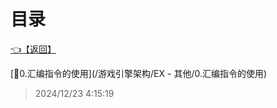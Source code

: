 # 目录  


[👈【返回】](/__Catalog__/游戏引擎架构/__Catalog__游戏引擎架构)  


[📜0.汇编指令的使用](/游戏引擎架构/EX - 其他/0.汇编指令的使用)  







> 2024/12/23 4:15:19
